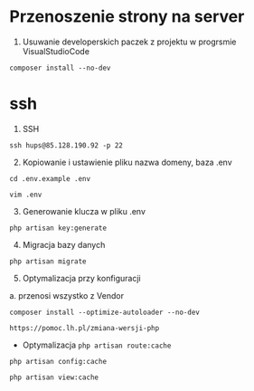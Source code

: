 # Przenoszenie strony na server


1. Usuwanie developerskich paczek z projektu w progrsmie VisualStudioCode

`composer install --no-dev`

# ssh

1. SSH

`ssh hups@85.128.190.92 -p 22`

2. Kopiowanie i ustawienie pliku nazwa domeny, baza .env

`cd .env.example .env`

`vim .env`


3. Generowanie klucza w pliku .env

`php artisan key:generate`

4. Migracja bazy danych

`php artisan migrate`

5. Optymalizacja przy konfiguracji

a. przenosi wszystko z Vendor

`composer install --optimize-autoloader --no-dev`



`https://pomoc.lh.pl/zmiana-wersji-php`

- Optymalizacja
`php artisan route:cache`

`php artisan config:cache`

`php artisan view:cache`